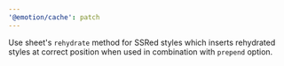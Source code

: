 ```yaml
---
'@emotion/cache': patch
---
```


Use sheet's `rehydrate` method for SSRed styles which inserts rehydrated styles at correct position when used in combination with `prepend` option.

